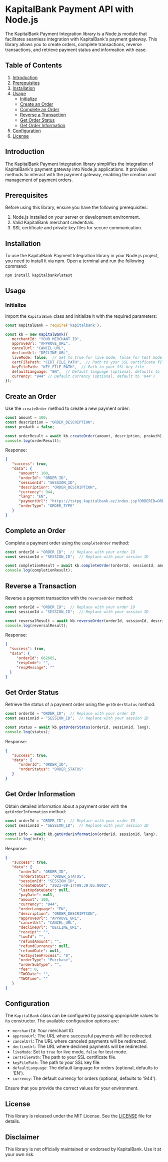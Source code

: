 # KapitalBank Payment API with Node.js

The KapitalBank Payment Integration library is a Node.js module that facilitates seamless integration with KapitalBank's payment gateway. This library allows you to create orders, complete transactions, reverse transactions, and retrieve payment status and information with ease.

## Table of Contents

1. [Introduction](#introduction)
2. [Prerequisites](#prerequisites)
3. [Installation](#installation)
4. [Usage](#usage)
    - [Initialize](#initialize)
    - [Create an Order](#create-an-order)
    - [Complete an Order](#complete-an-order)
    - [Reverse a Transaction](#reverse-a-transaction)
    - [Get Order Status](#get-order-status)
    - [Get Order Information](#get-order-information)
5. [Configuration](#configuration)
6. [License](#license)

## Introduction

The KapitalBank Payment Integration library simplifies the integration of KapitalBank's payment gateway into Node.js applications. It provides methods to interact with the payment gateway, enabling the creation and management of payment orders.

## Prerequisites

Before using this library, ensure you have the following prerequisites:

1. Node.js installed on your server or development environment.
2. Valid KapitalBank merchant credentials.
3. SSL certificate and private key files for secure communication.

## Installation

To use the KapitalBank Payment Integration library in your Node.js project, you need to install it via npm. Open a terminal and run the following command:

```bash
npm install kapitalbank@latest
```

## Usage

### Initialize

Import the `KapitalBank` class and initialize it with the required parameters:

```javascript
const KapitalBank = require('kapitalbank');

const kb = new KapitalBank({
   merchantId: "YOUR_MERCHANT_ID",
   approveUrl: "APPROVE_URL",
   cancelUrl: "CANCEL_URL",
   declineUrl: "DECLINE_URL",
   liveMode: false,  // Set to true for live mode, false for test mode
   certFilePath: "CERT_FILE_PATH",  // Path to your SSL certificate file
   keyFilePath: "KEY_FILE_PATH",  // Path to your SSL key file
   defaultLanguage: "EN",  // Default language (optional, defaults to 'EN'),
   currency: "944" // Default currency (optional, default to '944')
});
```

## Create an Order

Use the `createOrder` method to create a new payment order:

```javascript
const amount = 100;
const description = "ORDER_DESCRIPTION";
const preAuth = false;

const orderResult = await kb.createOrder(amount, description, preAuth);
console.log(orderResult);
```

Response:

```json
{
   "success": true,
   "data": {
      "amount": 100,
      "orderId": "ORDER_ID",
      "sessionId": "SESSION_ID",
      "description": "ORDER_DESCRIPTION",
      "currency": 944,
      "lang": "EN",
      "paymentUrl": "https://tstpg.kapitalbank.az/index.jsp?ORDERID=ORDER_ID&SESSIONID=SESSION_ID",
      "orderType": "ORDER_TYPE"
   }
}
```

## Complete an Order

Complete a payment order using the `completeOrder` method:

```javascript
const orderId = "ORDER_ID";  // Replace with your order ID
const sessionId = "SESSION_ID";  // Replace with your session ID

const completionResult = await kb.completeOrder(orderId, sessionId, amount, description, lang);
console.log(completionResult);
```

## Reverse a Transaction

Reverse a payment transaction with the `reverseOrder` method:

```javascript
const orderId = "ORDER_ID";  // Replace with your order ID
const sessionId = "SESSION_ID";  // Replace with your session ID

const reversalResult = await kb.reverseOrder(orderId, sessionId, description, lang);
console.log(reversalResult);
```

Response: 
```json
{
  "success": true,
  "data": { 
     "orderId": 662685, 
     "respCode": "", 
     "respMessage": ""
  }
}

```

## Get Order Status

Retrieve the status of a payment order using the `getOrderStatus` method:

```javascript
const orderId = "ORDER_ID";  // Replace with your order ID
const sessionId = "SESSION_ID";  // Replace with your session ID

const status = await kb.getOrderStatus(orderId, sessionId, lang);
console.log(status);
```

Response:
```json
{
   "success": true,
   "data": {
      "orderId": "ORDER_ID",
      "orderStatus": "ORDER_STATUS"
   }
}

```

## Get Order Information

Obtain detailed information about a payment order with the `getOrderInformation` method:

```javascript
const orderId = "ORDER_ID";  // Replace with your order ID
const sessionId = "SESSION_ID";  // Replace with your session ID

const info = await kb.getOrderInformation(orderId, sessionId, lang);
console.log(info);
```

Response: 
```json
{
   "success": true,
   "data": {
      "orderId": "ORDER_ID",
      "orderStatus": "ORDER_STATUS",
      "sessionId": "SESSION_ID",
      "createDate": "2023-09-17T09:39:05.000Z",
      "lastUpdateDate": null,
      "payDate": null,
      "amount": 100,
      "currency": "944",
      "orderLanguage": "EN",
      "description": "ORDER_DESCRIPTION",
      "approveUrl": "APPROVE_URL",
      "cancelUrl": "CANCEL_URL",
      "declineUrl": "DECLINE_URL",
      "receipt": "",
      "twoId": "",
      "refundAmount": "",
      "refundCurrency": null,
      "refundDate": null,
      "extSystemProcess": "0",
      "orderType": "Purchase",
      "orderSubType": "",
      "fee": 0,
      "TWODate": "",
      "TWOTime": ""
   }
}

```

## Configuration

The `KapitalBank` class can be configured by passing appropriate values to its constructor. The available configuration options are:

- `merchantId`: Your merchant ID.
- `approveUrl`: The URL where successful payments will be redirected.
- `cancelUrl`: The URL where canceled payments will be redirected.
- `declineUrl`: The URL where declined payments will be redirected.
- `liveMode`: Set to `true` for live mode, `false` for test mode.
- `certFilePath`: The path to your SSL certificate file.
- `keyFilePath`: The path to your SSL key file.
- `defaultLanguage`: The default language for orders (optional, defaults to 'EN').
- `currency`: The default currency for orders (optional, defaults to '944').

Ensure that you provide the correct values for your environment.

## License

This library is released under the MIT License. See the [LICENSE](LICENSE) file for details.

## Disclaimer

This library is not officially maintained or endorsed by KapitalBank. Use it at your own risk.
